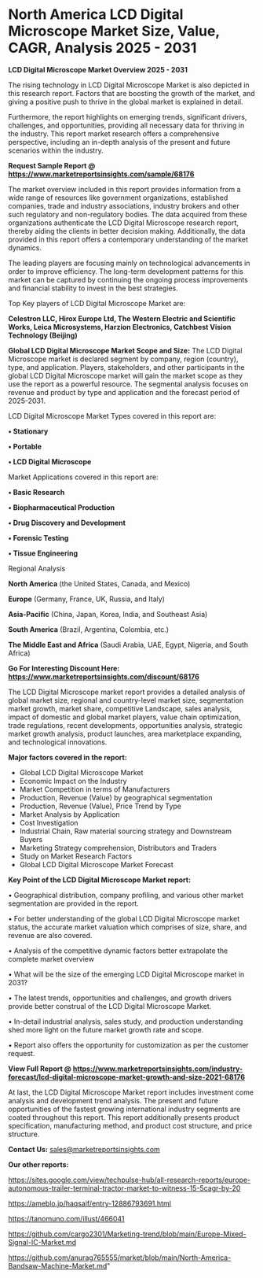 # North America LCD Digital Microscope Market Size, Value, CAGR, Analysis 2025 - 2031

<Strong> LCD Digital Microscope Market Overview 2025 - 2031</strong>

The rising technology in LCD Digital Microscope Market is also depicted in this research report. Factors that are boosting the growth of the market, and giving a positive push to thrive in the global market is explained in detail.

Furthermore, the report highlights on emerging trends, significant drivers, challenges, and opportunities, providing all necessary data for thriving in the industry. This report market research offers a comprehensive perspective, including an in-depth analysis of the present and future scenarios within the industry.

<strong>Request Sample Report @ <a href=https://www.marketreportsinsights.com/sample/68176>https://www.marketreportsinsights.com/sample/68176</a></strong>

The market overview included in this report provides information from a wide range of resources like government organizations, established companies, trade and industry associations, industry brokers and other such regulatory and non-regulatory bodies. The data acquired from these organizations authenticate the LCD Digital Microscope research report, thereby aiding the clients in better decision making. Additionally, the data provided in this report offers a contemporary understanding of the market dynamics.

The leading players are focusing mainly on technological advancements in order to improve efficiency. The long-term development patterns for this market can be captured by continuing the ongoing process improvements and financial stability to invest in the best strategies.

Top Key players of LCD Digital Microscope Market are:

<strong>Celestron LLC, Hirox Europe Ltd, The Western Electric and Scientific Works, Leica Microsystems, Harzion Electronics, Catchbest Vision Technology (Beijing)</strong>

<strong><b>Global LCD Digital Microscope Market Scope and Size:</b></strong>
The LCD Digital Microscope market is declared segment by company, region (country), type, and application. Players, stakeholders, and other participants in the global LCD Digital Microscope market will gain the market scope as they use the report as a powerful resource. The segmental analysis focuses on revenue and product by type and application and the forecast period of 2025-2031.

LCD Digital Microscope Market Types covered in this report are:

<strong>• Stationary

• Portable

• LCD Digital Microscope</strong>

Market Applications covered in this report are:

<strong>• Basic Research

• Biopharmaceutical Production

• Drug Discovery and Development

• Forensic Testing

• Tissue Engineering</strong> 

Regional Analysis

<strong>North America</strong> (the United States, Canada, and Mexico)

<strong>Europe</strong> (Germany, France, UK, Russia, and Italy)

<strong>Asia-Pacific</strong> (China, Japan, Korea, India, and Southeast Asia)

<strong>South America</strong> (Brazil, Argentina, Colombia, etc.)

<strong>The Middle East and Africa</strong> (Saudi Arabia, UAE, Egypt, Nigeria, and South Africa)

<strong>Go For Interesting Discount Here: <a href=https://www.marketreportsinsights.com/discount/68176>https://www.marketreportsinsights.com/discount/68176</a></strong>

The LCD Digital Microscope market report provides a detailed analysis of global market size, regional and country-level market size, segmentation market growth, market share, competitive Landscape, sales analysis, impact of domestic and global market players, value chain optimization, trade regulations, recent developments, opportunities analysis, strategic market growth analysis, product launches, area marketplace expanding, and technological innovations.

<strong><b>Major factors covered in the report:</b></strong>
<ul>
  <li>Global LCD Digital Microscope Market </li>
  <li>Economic Impact on the Industry</li>
  <li>Market Competition in terms of Manufacturers</li>
  <li>Production, Revenue (Value) by geographical segmentation</li>
  <li>Production, Revenue (Value), Price Trend by Type</li>
  <li>Market Analysis by Application</li>
  <li>Cost Investigation</li>
  <li>Industrial Chain, Raw material sourcing strategy and Downstream Buyers</li>
  <li>Marketing Strategy comprehension, Distributors and Traders</li>
  <li>Study on Market Research Factors</li>
  <li>Global LCD Digital Microscope Market Forecast</li>
</ul>

<strong><b>Key Point of the LCD Digital Microscope Market report:</b></strong>

• Geographical distribution, company profiling, and various other market segmentation are provided in the report.

• For better understanding of the global LCD Digital Microscope market status, the accurate market valuation which comprises of size, share, and revenue are also covered.

• Analysis of the competitive dynamic factors better extrapolate the complete market overview

• What will be the size of the emerging LCD Digital Microscope market in 2031?

• The latest trends, opportunities and challenges, and growth drivers provide better construal of the LCD Digital Microscope Market.

• In-detail industrial analysis, sales study, and production understanding shed more light on the future market growth rate and scope.

• Report also offers the opportunity for customization as per the customer request.

<strong><b>View Full Report @ <a href=https://www.marketreportsinsights.com/industry-forecast/lcd-digital-microscope-market-growth-and-size-2021-68176>https://www.marketreportsinsights.com/industry-forecast/lcd-digital-microscope-market-growth-and-size-2021-68176</a></b></strong>


At last, the LCD Digital Microscope Market report includes investment come analysis and development trend analysis. The present and future opportunities of the fastest growing international industry segments are coated throughout this report. This report additionally presents product specification, manufacturing method, and product cost structure, and price structure.

<strong>Contact Us:</strong>
sales@marketreportsinsights.com

<strong>Our other reports:</strong>

<a href=https://sites.google.com/view/techpulse-hub/all-research-reports/europe-autonomous-trailer-terminal-tractor-market-to-witness-15-5cagr-by-20>https://sites.google.com/view/techpulse-hub/all-research-reports/europe-autonomous-trailer-terminal-tractor-market-to-witness-15-5cagr-by-20</a>

<a href=https://ameblo.jp/haqsaif/entry-12886793691.html>https://ameblo.jp/haqsaif/entry-12886793691.html</a>

<a href=https://tanomuno.com/illust/466041>https://tanomuno.com/illust/466041</a>

<a href=https://github.com/cargo2301/Marketing-trend/blob/main/Europe-Mixed-Signal-IC-Market.md>https://github.com/cargo2301/Marketing-trend/blob/main/Europe-Mixed-Signal-IC-Market.md</a>

<a href=https://github.com/anurag765555/market/blob/main/North-America-Bandsaw-Machine-Market.md>https://github.com/anurag765555/market/blob/main/North-America-Bandsaw-Machine-Market.md</a>"
